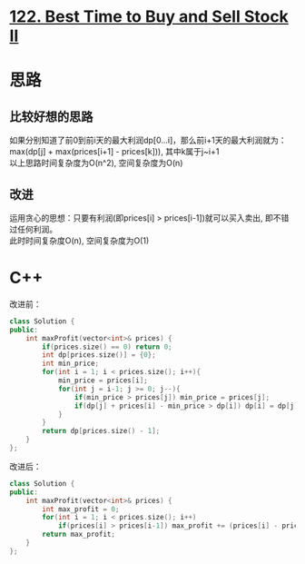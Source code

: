 # [122. Best Time to Buy and Sell Stock II](https://leetcode.com/problems/best-time-to-buy-and-sell-stock-ii/description/)
# 思路
## 比较好想的思路
如果分别知道了前0到前i天的最大利润dp[0...i]，那么前i+1天的最大利润就为：  
max(dp[j] + max(prices[i+1] - prices[k])), 其中k属于j~i+1   
以上思路时间复杂度为O(n^2), 空间复杂度为O(n)  
## 改进
运用贪心的思想：只要有利润(即prices[i] > prices[i-1])就可以买入卖出, 即不错过任何利润。  
此时时间复杂度O(n), 空间复杂度为O(1)

# C++
改进前：
``` C++
class Solution {
public:
    int maxProfit(vector<int>& prices) {
        if(prices.size() == 0) return 0;
        int dp[prices.size()] = {0};
        int min_price;
        for(int i = 1; i < prices.size(); i++){
            min_price = prices[i];
            for(int j = i-1; j >= 0; j--){
                if(min_price > prices[j]) min_price = prices[j];
                if(dp[j] + prices[i] - min_price > dp[i]) dp[i] = dp[j] + prices[i] - min_price;    
            }
        }
        return dp[prices.size() - 1];
    }
};
```
改进后：
``` C++
class Solution {
public:
    int maxProfit(vector<int>& prices) {
        int max_profit = 0;
        for(int i = 1; i < prices.size(); i++)
            if(prices[i] > prices[i-1]) max_profit += (prices[i] - prices[i-1]);
        return max_profit;
    }
};
```
